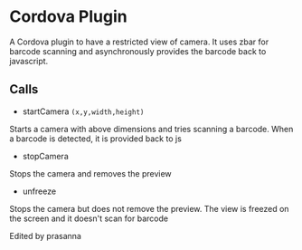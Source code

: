 Cordova Plugin
===============

A Cordova plugin to have a restricted view of camera. It uses zbar for barcode scanning and asynchronously provides the barcode back to javascript.

Calls
------

* startCamera `(x,y,width,height)` 

Starts a camera with above dimensions and tries scanning a barcode. When a barcode is detected, it is provided back to js

* stopCamera 

Stops the camera and removes the preview

* unfreeze

Stops the camera but does not remove the preview. The view is freezed on the screen and it doesn't scan for barcode

Edited by prasanna

